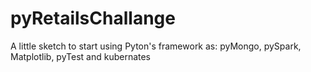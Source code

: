 # pyRetailsChallange
A little sketch to start using Pyton's framework as: pyMongo, pySpark, Matplotlib, pyTest and kubernates
